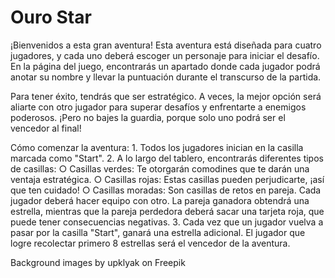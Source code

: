 # Ouro Star

¡Bienvenidos a esta gran aventura!
Esta aventura está diseñada para cuatro jugadores, y cada uno deberá escoger un personaje para iniciar el desafío. En la página del juego, encontrarás un apartado donde cada jugador podrá anotar su nombre y llevar la puntuación durante el transcurso de la partida.

Para tener éxito, tendrás que ser estratégico. A veces, la mejor opción será aliarte con otro jugador para superar desafíos y enfrentarte a enemigos poderosos. ¡Pero no bajes la guardia, porque solo uno podrá ser el vencedor al final!

Cómo comenzar la aventura:
	1. Todos los jugadores inician en la casilla marcada como "Start".
	2. A lo largo del tablero, encontrarás diferentes tipos de casillas:
		○ Casillas verdes: Te otorgarán comodines que te darán una ventaja estratégica.
		○ Casillas rojas: Estas casillas pueden perjudicarte, ¡así que ten cuidado!
		○ Casillas moradas: Son casillas de retos en pareja. Cada jugador deberá hacer equipo con otro. La pareja ganadora obtendrá una estrella, mientras que la pareja perdedora deberá sacar una tarjeta roja, que puede tener consecuencias negativas.
	3. Cada vez que un jugador vuelva a pasar por la casilla "Start", ganará una estrella adicional.
El jugador que logre recolectar primero 8 estrellas será el vencedor de la aventura.

Background images by upklyak on Freepik
